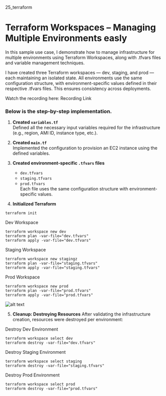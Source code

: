 25_terraform  
# Terraform Workspaces – Managing Multiple Environments easly  

In this sample use case, I demonstrate how to manage infrastructure for multiple environments using Terraform Workspaces, along with .tfvars files and variable management techniques.  

I have created three Terraform workspaces — dev, staging, and prod — each maintaining an isolated state. All environments use the same configuration structure, with environment-specific values defined in their respective .tfvars files. This ensures consistency across deployments.  

Watch the recording here: Recording Link  

### Below is the step-by-step implementation.  

1. **Created `variables.tf`**  
   Defined all the necessary input variables required for the infrastructure (e.g., region, AMI ID, instance type, etc.).  

2. **Created `main.tf`**  
   Implemented the configuration to provision an EC2 instance using the defined variables.  

3. **Created environment-specific `.tfvars` files**  
   - `dev.tfvars`  
   - `staging.tfvars`  
   - `prod.tfvars`  
   Each file uses the same configuration structure with environment-specific values.  

4. **Initialized Terraform**
```
terraform init
```
Dev Workspace
```
terraform workspace new dev
terraform plan -var-file="dev.tfvars"
terraform apply -var-file="dev.tfvars"
```
Staging Workspace
```
terraform workspace new stagingz
terraform plan -var-file="staging.tfvars"
terraform apply -var-file="staging.tfvars"
```
Prod Workspace
```
terraform workspace new prod
terraform plan -var-file="prod.tfvars"
terraform apply -var-file="prod.tfvars"
```
![alt text]([terraform-multi-env-infra/images/1.png](https://github.com/vibincholayil/25_terraform/blob/master/terraform-multi-env-infra/images/1.png))

5. **Cleanup: Destroying Resources**
After validating the infrastructure creation, resources were destroyed per environment:  

Destroy Dev Environment
```
terraform workspace select dev
terraform destroy -var-file="dev.tfvars"
```

Destroy Staging Environment
```
terraform workspace select staging
terraform destroy -var-file="staging.tfvars"
```

Destroy Prod Environment
```
terraform workspace select prod
terraform destroy -var-file="prod.tfvars"
```
